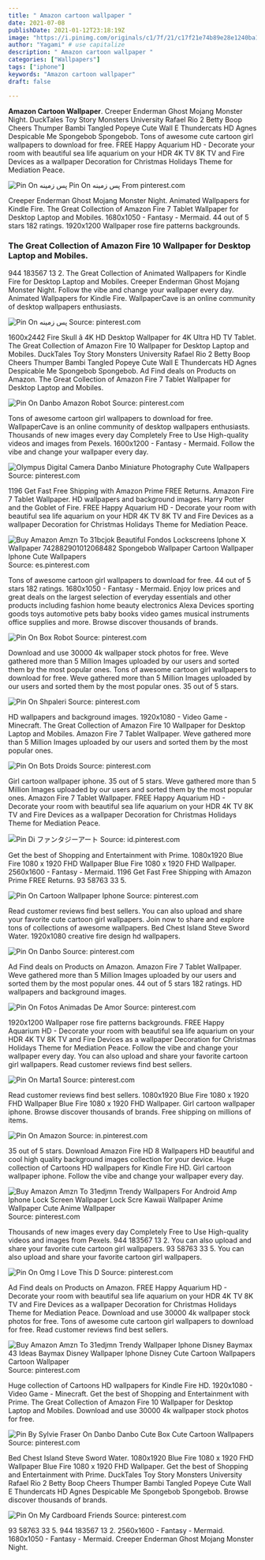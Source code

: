 ```yaml
---
title: " Amazon cartoon wallpaper "
date: 2021-07-08
publishDate: 2021-01-12T23:18:19Z
image: "https://i.pinimg.com/originals/c1/7f/21/c17f21e74b89e28e1240ba161c9af1d5.jpg"
author: "Yagami" # use capitalize
description: " Amazon cartoon wallpaper "
categories: ["Wallpapers"]
tags: ["iphone"]
keywords: "Amazon cartoon wallpaper"
draft: false

---
```



**Amazon Cartoon Wallpaper**. Creeper Enderman Ghost Mojang Monster Night. DuckTales Toy Story Monsters University Rafael Rio 2 Betty Boop Cheers Thumper Bambi Tangled Popeye Cute Wall E Thundercats HD Agnes Despicable Me Spongebob Spongebob. Tons of awesome cute cartoon girl wallpapers to download for free. FREE Happy Aquarium HD - Decorate your room with beautiful sea life aquarium on your HDR 4K TV 8K TV and Fire Devices as a wallpaper Decoration for Christmas Holidays Theme for Mediation Peace.

![Pin On پس زمینه](https://i.pinimg.com/originals/08/b1/13/08b11359db57dc0bc86db30585594c01.jpg "Pin On پس زمینه")
Pin On پس زمینه From pinterest.com


Creeper Enderman Ghost Mojang Monster Night. Animated Wallpapers for Kindle Fire. The Great Collection of Amazon Fire 7 Tablet Wallpaper for Desktop Laptop and Mobiles. 1680x1050 - Fantasy - Mermaid. 44 out of 5 stars 182 ratings. 1920x1200 Wallpaper rose fire patterns backgrounds.

### The Great Collection of Amazon Fire 10 Wallpaper for Desktop Laptop and Mobiles.

944 183567 13 2. The Great Collection of Animated Wallpapers for Kindle Fire for Desktop Laptop and Mobiles. Creeper Enderman Ghost Mojang Monster Night. Follow the vibe and change your wallpaper every day. Animated Wallpapers for Kindle Fire. WallpaperCave is an online community of desktop wallpapers enthusiasts.


![Pin On پس زمینه](https://i.pinimg.com/originals/08/b1/13/08b11359db57dc0bc86db30585594c01.jpg "Pin On پس زمینه")
Source: pinterest.com

1600x2442 Fire Skull â 4K HD Desktop Wallpaper for 4K Ultra HD TV Tablet. The Great Collection of Amazon Fire 10 Wallpaper for Desktop Laptop and Mobiles. DuckTales Toy Story Monsters University Rafael Rio 2 Betty Boop Cheers Thumper Bambi Tangled Popeye Cute Wall E Thundercats HD Agnes Despicable Me Spongebob Spongebob. Ad Find deals on Products on Amazon. The Great Collection of Amazon Fire 7 Tablet Wallpaper for Desktop Laptop and Mobiles.

![Pin On Danbo Amazon Robot](https://i.pinimg.com/originals/7c/ce/ec/7cceec6727523c98751fffd2016c2ae7.jpg "Pin On Danbo Amazon Robot")
Source: pinterest.com

Tons of awesome cartoon girl wallpapers to download for free. WallpaperCave is an online community of desktop wallpapers enthusiasts. Thousands of new images every day Completely Free to Use High-quality videos and images from Pexels. 1600x1200 - Fantasy - Mermaid. Follow the vibe and change your wallpaper every day.

![Olympus Digital Camera Danbo Miniature Photography Cute Wallpapers](https://i.pinimg.com/originals/9e/9c/c9/9e9cc9c75209788738439300015d43ba.jpg "Olympus Digital Camera Danbo Miniature Photography Cute Wallpapers")
Source: pinterest.com

1196 Get Fast Free Shipping with Amazon Prime FREE Returns. Amazon Fire 7 Tablet Wallpaper. HD wallpapers and background images. Harry Potter and the Goblet of Fire. FREE Happy Aquarium HD - Decorate your room with beautiful sea life aquarium on your HDR 4K TV 8K TV and Fire Devices as a wallpaper Decoration for Christmas Holidays Theme for Mediation Peace.

![Buy Amazon Amzn To 31bcjok Beautiful Fondos Lockscreens Iphone X Wallpaper 742882901012068482 Spongebob Wallpaper Cartoon Wallpaper Iphone Cute Wallpapers](https://i.pinimg.com/474x/7a/58/ba/7a58ba1632ef24b129d14a4fa1f1f88f.jpg "Buy Amazon Amzn To 31bcjok Beautiful Fondos Lockscreens Iphone X Wallpaper 742882901012068482 Spongebob Wallpaper Cartoon Wallpaper Iphone Cute Wallpapers")
Source: es.pinterest.com

Tons of awesome cartoon girl wallpapers to download for free. 44 out of 5 stars 182 ratings. 1680x1050 - Fantasy - Mermaid. Enjoy low prices and great deals on the largest selection of everyday essentials and other products including fashion home beauty electronics Alexa Devices sporting goods toys automotive pets baby books video games musical instruments office supplies and more. Browse discover thousands of brands.

![Pin On Box Robot](https://i.pinimg.com/originals/fd/f7/3e/fdf73ee21e13803330b3cec74ed69c2a.jpg "Pin On Box Robot")
Source: pinterest.com

Download and use 30000 4k wallpaper stock photos for free. Weve gathered more than 5 Million Images uploaded by our users and sorted them by the most popular ones. Tons of awesome cartoon girl wallpapers to download for free. Weve gathered more than 5 Million Images uploaded by our users and sorted them by the most popular ones. 35 out of 5 stars.

![Pin On Shpaleri](https://i.pinimg.com/474x/48/b4/d7/48b4d7a49daa73d4303c76a0fc56f0a9.jpg "Pin On Shpaleri")
Source: pinterest.com

HD wallpapers and background images. 1920x1080 - Video Game - Minecraft. The Great Collection of Amazon Fire 10 Wallpaper for Desktop Laptop and Mobiles. Amazon Fire 7 Tablet Wallpaper. Weve gathered more than 5 Million Images uploaded by our users and sorted them by the most popular ones.

![Pin On Bots Droids](https://i.pinimg.com/originals/2f/26/75/2f2675d4c60f513aa0e34d55b112dd91.jpg "Pin On Bots Droids")
Source: pinterest.com

Girl cartoon wallpaper iphone. 35 out of 5 stars. Weve gathered more than 5 Million Images uploaded by our users and sorted them by the most popular ones. Amazon Fire 7 Tablet Wallpaper. FREE Happy Aquarium HD - Decorate your room with beautiful sea life aquarium on your HDR 4K TV 8K TV and Fire Devices as a wallpaper Decoration for Christmas Holidays Theme for Mediation Peace.

![Pin Di ファンタジーアート](https://i.pinimg.com/originals/d9/2b/44/d92b44998d9818dc3649d5700b873c23.jpg "Pin Di ファンタジーアート")
Source: id.pinterest.com

Get the best of Shopping and Entertainment with Prime. 1080x1920 Blue Fire 1080 x 1920 FHD Wallpaper Blue Fire 1080 x 1920 FHD Wallpaper. 2560x1600 - Fantasy - Mermaid. 1196 Get Fast Free Shipping with Amazon Prime FREE Returns. 93 58763 33 5.

![Pin On Cartoon Wallpaper Iphone](https://i.pinimg.com/originals/f9/60/1f/f9601f3607626c93843c41d766a8c6b6.png "Pin On Cartoon Wallpaper Iphone")
Source: pinterest.com

Read customer reviews find best sellers. You can also upload and share your favorite cute cartoon girl wallpapers. Join now to share and explore tons of collections of awesome wallpapers. Bed Chest Island Steve Sword Water. 1920x1080 creative fire design hd wallpapers.

![Pin On Danbo](https://i.pinimg.com/originals/6f/95/68/6f95688c7a12f9db017353616132c9b1.jpg "Pin On Danbo")
Source: pinterest.com

Ad Find deals on Products on Amazon. Amazon Fire 7 Tablet Wallpaper. Weve gathered more than 5 Million Images uploaded by our users and sorted them by the most popular ones. 44 out of 5 stars 182 ratings. HD wallpapers and background images.

![Pin On Fotos Animadas De Amor](https://i.pinimg.com/474x/0a/ce/0f/0ace0f37e94f55347b91064dc5829d69.jpg "Pin On Fotos Animadas De Amor")
Source: pinterest.com

1920x1200 Wallpaper rose fire patterns backgrounds. FREE Happy Aquarium HD - Decorate your room with beautiful sea life aquarium on your HDR 4K TV 8K TV and Fire Devices as a wallpaper Decoration for Christmas Holidays Theme for Mediation Peace. Follow the vibe and change your wallpaper every day. You can also upload and share your favorite cartoon girl wallpapers. Read customer reviews find best sellers.

![Pin On Marta1](https://i.pinimg.com/736x/c5/78/de/c578de33becaa134f0673d8e475ed831.jpg "Pin On Marta1")
Source: pinterest.com

Read customer reviews find best sellers. 1080x1920 Blue Fire 1080 x 1920 FHD Wallpaper Blue Fire 1080 x 1920 FHD Wallpaper. Girl cartoon wallpaper iphone. Browse discover thousands of brands. Free shipping on millions of items.

![Pin On Amazon](https://i.pinimg.com/originals/a3/cb/0f/a3cb0f968a7e4d1ea5db71a58bda362a.jpg "Pin On Amazon")
Source: in.pinterest.com

35 out of 5 stars. Download Amazon Fire HD 8 Wallpapers HD beautiful and cool high quality background images collection for your device. Huge collection of Cartoons HD wallpapers for Kindle Fire HD. Girl cartoon wallpaper iphone. Follow the vibe and change your wallpaper every day.

![Buy Amazon Amzn To 31edjmn Trendy Wallpapers For Android Amp Iphone Lock Screen Wallpaper Lock Scre Kawaii Wallpaper Anime Wallpaper Cute Anime Wallpaper](https://i.pinimg.com/736x/00/4b/83/004b83e578e814d0fbd64c80612da645.jpg "Buy Amazon Amzn To 31edjmn Trendy Wallpapers For Android Amp Iphone Lock Screen Wallpaper Lock Scre Kawaii Wallpaper Anime Wallpaper Cute Anime Wallpaper")
Source: pinterest.com

Thousands of new images every day Completely Free to Use High-quality videos and images from Pexels. 944 183567 13 2. You can also upload and share your favorite cute cartoon girl wallpapers. 93 58763 33 5. You can also upload and share your favorite cartoon girl wallpapers.

![Pin On Omg I Love This D](https://i.pinimg.com/originals/79/06/90/7906907e16d16ee7bd2c21045f17517c.jpg "Pin On Omg I Love This D")
Source: pinterest.com

Ad Find deals on Products on Amazon. FREE Happy Aquarium HD - Decorate your room with beautiful sea life aquarium on your HDR 4K TV 8K TV and Fire Devices as a wallpaper Decoration for Christmas Holidays Theme for Mediation Peace. Download and use 30000 4k wallpaper stock photos for free. Tons of awesome cute cartoon girl wallpapers to download for free. Read customer reviews find best sellers.

![Buy Amazon Amzn To 31edjmn Trendy Wallpaper Iphone Disney Baymax 43 Ideas Baymax Disney Wallpaper Iphone Disney Cute Cartoon Wallpapers Cartoon Wallpaper](https://i.pinimg.com/474x/b9/d6/71/b9d671a8d83e30aa541d958ba4355f99.jpg "Buy Amazon Amzn To 31edjmn Trendy Wallpaper Iphone Disney Baymax 43 Ideas Baymax Disney Wallpaper Iphone Disney Cute Cartoon Wallpapers Cartoon Wallpaper")
Source: pinterest.com

Huge collection of Cartoons HD wallpapers for Kindle Fire HD. 1920x1080 - Video Game - Minecraft. Get the best of Shopping and Entertainment with Prime. The Great Collection of Amazon Fire 10 Wallpaper for Desktop Laptop and Mobiles. Download and use 30000 4k wallpaper stock photos for free.

![Pin By Sylvie Fraser On Danbo Danbo Cute Box Cute Cartoon Wallpapers](https://i.pinimg.com/originals/a6/76/53/a6765303771a5fa952cc8bf5a4a4933e.jpg "Pin By Sylvie Fraser On Danbo Danbo Cute Box Cute Cartoon Wallpapers")
Source: pinterest.com

Bed Chest Island Steve Sword Water. 1080x1920 Blue Fire 1080 x 1920 FHD Wallpaper Blue Fire 1080 x 1920 FHD Wallpaper. Get the best of Shopping and Entertainment with Prime. DuckTales Toy Story Monsters University Rafael Rio 2 Betty Boop Cheers Thumper Bambi Tangled Popeye Cute Wall E Thundercats HD Agnes Despicable Me Spongebob Spongebob. Browse discover thousands of brands.

![Pin On My Cardboard Friends](https://i.pinimg.com/originals/c1/7f/21/c17f21e74b89e28e1240ba161c9af1d5.jpg "Pin On My Cardboard Friends")
Source: pinterest.com

93 58763 33 5. 944 183567 13 2. 2560x1600 - Fantasy - Mermaid. 1680x1050 - Fantasy - Mermaid. Creeper Enderman Ghost Mojang Monster Night.

